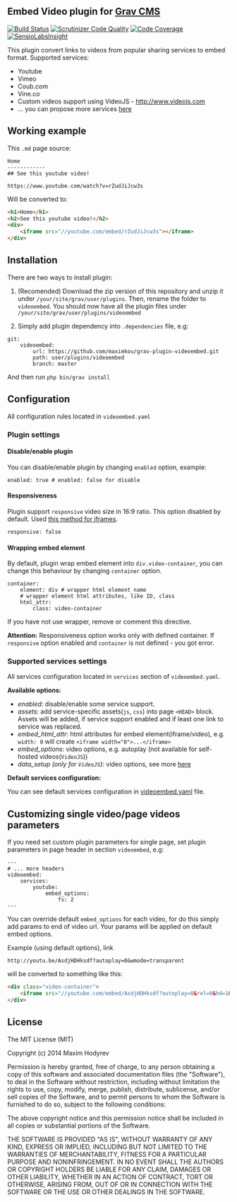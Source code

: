 Embed Video plugin for [Grav CMS](http://getgrav.org)
-------------------------------------------------
[![Build Status](https://travis-ci.org/maximkou/grav-plugin-videoembed.svg?branch=v1.0)](https://travis-ci.org/maximkou/grav-plugin-videoembed)
[![Scrutinizer Code Quality](https://scrutinizer-ci.com/g/maximkou/grav-plugin-videoembed/badges/quality-score.png?b=master)](https://scrutinizer-ci.com/g/maximkou/grav-plugin-videoembed/?branch=master)
[![Code Coverage](https://scrutinizer-ci.com/g/maximkou/grav-plugin-videoembed/badges/coverage.png?b=master)](https://scrutinizer-ci.com/g/maximkou/grav-plugin-videoembed/?branch=master)
[![SensioLabsInsight](https://insight.sensiolabs.com/projects/127bf39f-d49a-4c9b-965d-2eb97e384fe4/mini.png)](https://insight.sensiolabs.com/projects/127bf39f-d49a-4c9b-965d-2eb97e384fe4)

This plugin convert links to videos from popular sharing services to embed format. Supported services:

* Youtube
* Vimeo
* Coub.com
* Vine.co
* Custom videos support using VideoJS - http://www.videojs.com
* ... you can propose more services [here](https://github.com/maximkou/grav-plugin-videoembed/issues/7)

## Working example

This `.md` page source:
```
Home
------------
## See this youtube video!

https://www.youtube.com/watch?v=rZudJiJcw3s

```
Will be converted to:
```html
<h1>Home</h1>
<h2>See this youtube video!</h2>
<div>
	<iframe src="//youtube.com/embed/rZudJiJcw3s"></iframe>
</div>
```


## Installation
There are two ways to install plugin:

1. (Recomended) Download the zip version of this repository and unzip it under `/your/site/grav/user/plugins`. Then, rename the folder to `videoembed`. 
You should now have all the plugin files under `/your/site/grav/user/plugins/videoembed`

2. Simply add plugin dependency into `.dependencies` file, e.g:
```
git:
    videoembed:
        url: https://github.com/maximkou/grav-plugin-videoembed.git
        path: user/plugins/videoembed
        branch: master
```
And then run `php bin/grav install`

## Configuration

All configuration rules located in `videoembed.yaml`

### Plugin settings
#### Disable/enable plugin

You can disable/enable plugin by changing `enabled` option, example:
```
enabled: true # enabled: false for disable
```

#### Responsiveness
Plugin support `responsive` video size in 16:9 ratio. This option disabled by default.
Used [this method for iframes](http://css-tricks.com/NetMag/FluidWidthVideo/Article-FluidWidthVideo.php).
```
responsive: false
```

#### Wrapping embed element
By default, plugin wrap embed element into `div.video-container`, you can change this behaviour by changing `container` option.
```
container:
    element: div # wrapper html element name
    # wrapper element html attributes, like ID, class
    html_attr:
        class: video-container
```
If you have not use wrapper, remove or comment this directive.

**Attention:** Responsiveness option works only with defined container. If `responsive` option enabled and `container` is not defined - you got error.

### Supported services settings
All services configuration located in `services` section of `videoembed.yaml`.

**Available options:**

* *enabled*: disable/enable some service support.
* *assets*: add service-specific assets(`js`, `css`) into page `<HEAD>` block. Assets will be added, if service support enabled and if least one link to service was replaced.
* *embed_html_attr*: html attributes for embed element(iframe/video), e.g. `width: 0` will create `<iframe width="0">...</iframe>`
* *embed_options*: video options, e.g. autoplay (not available for self-hosted videos(`VideoJS`))
* *data_setup (only for `VideoJS`)*: video options, see more [here](https://github.com/videojs/video.js/blob/stable/docs/guides/options.md)

**Default services configuration:**

You can see default services configuration in [videoembed.yaml](https://github.com/maximkou/grav-plugin-videoembed/blob/development/videoembed.yaml#L9) file.


## Customizing single video/page videos parameters
If you need set custom plugin parameters for single page, set plugin parameters in page header in section `videoembed`, e.g:

```
---
# ... more headers
videoembed:
    services:
        youtube:
            embed_options:
                fs: 2
---
```

You can override default `embed_options` for each video, for do this simply add params to end of video url. Your params will be applied on default embed options.

Example (using default options), link 
```
http://youtu.be/AsdjHDHksdf?autoplay=0&wmode=transparent
```
will be converted to something like this:

```html
<div class="video-container">
	<iframe src="//youtube.com/embed/AsdjHDHksdf?autoplay=0&rel=0&hd=1&vq=hd1080&wmode=transparent"></iframe>
</div>
```

## License
The MIT License (MIT)

Copyright (c) 2014 Maxim Hodyrev

Permission is hereby granted, free of charge, to any person obtaining a copy
of this software and associated documentation files (the "Software"), to deal
in the Software without restriction, including without limitation the rights
to use, copy, modify, merge, publish, distribute, sublicense, and/or sell
copies of the Software, and to permit persons to whom the Software is
furnished to do so, subject to the following conditions:

The above copyright notice and this permission notice shall be included in all
copies or substantial portions of the Software.

THE SOFTWARE IS PROVIDED "AS IS", WITHOUT WARRANTY OF ANY KIND, EXPRESS OR
IMPLIED, INCLUDING BUT NOT LIMITED TO THE WARRANTIES OF MERCHANTABILITY,
FITNESS FOR A PARTICULAR PURPOSE AND NONINFRINGEMENT. IN NO EVENT SHALL THE
AUTHORS OR COPYRIGHT HOLDERS BE LIABLE FOR ANY CLAIM, DAMAGES OR OTHER
LIABILITY, WHETHER IN AN ACTION OF CONTRACT, TORT OR OTHERWISE, ARISING FROM,
OUT OF OR IN CONNECTION WITH THE SOFTWARE OR THE USE OR OTHER DEALINGS IN THE
SOFTWARE.
